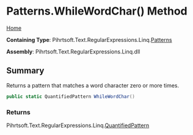 # Patterns\.WhileWordChar\(\) Method

[Home](../../../../../../README.md)

**Containing Type**: Pihrtsoft\.Text\.RegularExpressions\.Linq\.[Patterns](../README.md)

**Assembly**: Pihrtsoft\.Text\.RegularExpressions\.Linq\.dll

## Summary

Returns a pattern that matches a word character zero or more times\.

```csharp
public static QuantifiedPattern WhileWordChar()
```

### Returns

Pihrtsoft\.Text\.RegularExpressions\.Linq\.[QuantifiedPattern](../../QuantifiedPattern/README.md)


